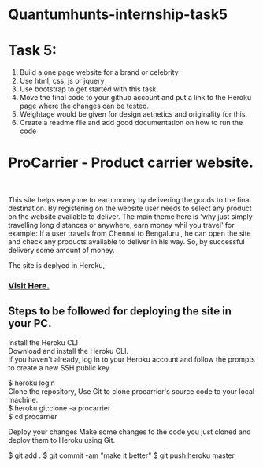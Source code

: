 # Quantumhunts-internship-task5
Task 5: 
======================= 
1. Build a one page website for a brand or celebrity 
2. Use html, css, js or jquery 
3. Use bootstrap to get started with this task. 
4. Move the final code to your github account and put a link to the Heroku page where the changes can be tested. 
5. Weightage would be given for design aethetics and originality for this. 
6. Create a readme file and add good documentation on how to run the code

<h1>ProCarrier - Product carrier website.</h1><br><p>This site helps everyone to earn money by delivering the goods to the final destination. By registering on the website user 
needs to select any product on the website available to deliver. The main theme here is 'why just simply travelling long distances or anywhere, earn money whil you travel'
for example: If a user travels from Chennai to Bengaluru , he can open the site and check any products available to deliver in his way. So, by successful delivery
some amount of money.</p>
<p>The site is deplyed in Heroku,</p><h3> <a href="https://procarrier.herokuapp.com/" target="_blank">Visit Here.</a></h3>
<h2>Steps to be followed for deploying the site in your PC.</h2>
<p>Install the Heroku CLI<br>
Download and install the Heroku CLI.<br>
If you haven't already, log in to your Heroku account and follow the prompts to create a new SSH public key.<br>

$ heroku login
<br>Clone the repository, Use Git to clone procarrier's source code to your local machine.
<br>
$ heroku git:clone -a procarrier <br>
$ cd procarrier <br>
  
Deploy your changes
Make some changes to the code you just cloned and deploy them to Heroku using Git.

$ git add .
$ git commit -am "make it better"
$ git push heroku master</p>
